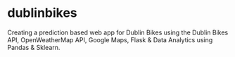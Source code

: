 # dublinbikes
Creating a prediction based web app for Dublin Bikes using the Dublin Bikes API, OpenWeatherMap API, Google Maps, Flask & Data Analytics using Pandas & Sklearn.
